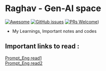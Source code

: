 # Raghav - Gen-AI space

[![Awesome](https://awesome.re/badge.svg)](https://github.com/JayaRaghavendra) 
[![GitHub issues](https://img.shields.io/github/issues/coderjojo/creative-profile-readme)](https://github.com/JayaRaghavendra/Gen-AI/issues)
[![PRs Welcome](https://img.shields.io/badge/PRs-welcome-brightgreen.svg?style=flat-square)](https://github.com/JayaRaghavendra/Gen-AI/pulls)) 

- My Learnings, Important notes and codes <br />


## Important links to read :
[Prompt_Eng read1](https://www.k2view.com/blog/prompt-engineering-techniques/#Prompt-engineering-embedded-in-GenAI-Data-Fusion) <br/>
[Prompt_Eng read2](https://www.promptingguide.ai/)

